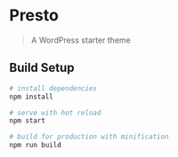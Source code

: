 # Presto

> A WordPress starter theme

## Build Setup

```bash
# install dependencies
npm install

# serve with hot reload
npm start

# build for production with minification
npm run build
```
